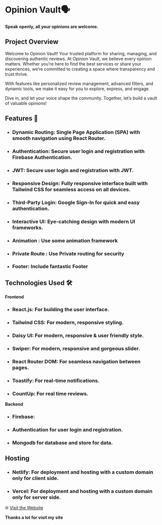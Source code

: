 # Opinion Vault🗣️
**Speak openly, all your opinions are welcome.**
## Project Overview
Welcome to Opinion Vault!
Your trusted platform for sharing, managing, and discovering authentic reviews. At Opinion Vault, we believe every opinion matters. Whether you're here to find the best services or share your experiences, we’re committed to creating a space where transparency and trust thrive.

With features like personalized review management, advanced filters, and dynamic tools, we make it easy for you to explore, express, and engage.

Dive in, and let your voice shape the community. Together, let’s build a vault of valuable opinions!

## Features 🚀
- ### Dynamic Routing: **Single Page Application (SPA) with smooth navigation using React Router.**
- ### Authentication: **Secure user login and registration with Firebase Authentication.**
- ### JWT: **Secure user login and registration with JWT.**
- ### Responsive Design: **Fully responsive interface built with Tailwind CSS for seamless access on all devices.**
- ### Third-Party Login: **Google Sign-In for quick and easy authentication.**
- ### Interactive UI: **Eye-catching design with modern UI frameworks**.
- ### Animation :  **Use some animation framework** 
- ### Private Route :  **Use Private routing for security** 
- ### Footer: **Include fantastic Footer**

## Technologies Used 🛠️
**Frontend**
- ### React.js: For building the user interface.
- ### Tailwind CSS: For modern, responsive styling.
- ### Daisy UI: For modern, responsive & user friendly style.
- ### Swiper: For modern, responsive and gorgeous slider.
- ### React Router DOM: For seamless navigation between pages.
- ### Toastify: For real-time notifications.
- ### CountUp: For real time reviews.
**Backend**
- ### Firebase:
- ### Authentication for user login and registration.
- ### Mongodb for database and store for data.
## Hosting
- ### Netlify: For deployment and hosting with a custom domain only for client side.
- ### Vercel: For deployment and hosting with a custom domain only for server side.

🌐 [Visit the Website](https://opinion-vault-a11.netlify.app)


**Thanks a lot for visit my site**